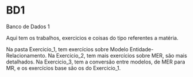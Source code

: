 # BD1
Banco de Dados 1

Aqui tem os trabalhos, exercicios e coisas do tipo referentes a matéria.

Na pasta Exercicio_1, tem exercícios sobre Modelo Entidade-Relacionamento.
Na Exercicio_2, tem mais exercícios sobre MER, são mais detalhados.
Na Exercicio_3, tem a conversão entre modelos, de MER para MR, e os exercícios base são os do Exercicio_1.
